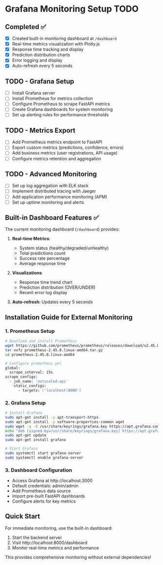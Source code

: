 # Grafana Monitoring Setup TODO

## Completed ✅
- [x] Created built-in monitoring dashboard at `/dashboard`
- [x] Real-time metrics visualization with Plotly.js
- [x] Response time tracking and display
- [x] Prediction distribution charts
- [x] Error logging and display
- [x] Auto-refresh every 5 seconds

## TODO - Grafana Setup
- [ ] Install Grafana server
- [ ] Install Prometheus for metrics collection
- [ ] Configure Prometheus to scrape FastAPI metrics
- [ ] Create Grafana dashboards for system monitoring
- [ ] Set up alerting rules for performance thresholds

## TODO - Metrics Export
- [ ] Add Prometheus metrics endpoint to FastAPI
- [ ] Export custom metrics (predictions, confidence, errors)
- [ ] Add business metrics (user registrations, API usage)
- [ ] Configure metrics retention and aggregation

## TODO - Advanced Monitoring
- [ ] Set up log aggregation with ELK stack
- [ ] Implement distributed tracing with Jaeger
- [ ] Add application performance monitoring (APM)
- [ ] Set up uptime monitoring and alerts

## Built-in Dashboard Features ✅

The current monitoring dashboard (`/dashboard`) provides:

1. **Real-time Metrics**:
   - System status (healthy/degraded/unhealthy)
   - Total predictions count
   - Success rate percentage
   - Average response time

2. **Visualizations**:
   - Response time trend chart
   - Prediction distribution (OVER/UNDER)
   - Recent error log display

3. **Auto-refresh**: Updates every 5 seconds

## Installation Guide for External Monitoring

### 1. Prometheus Setup
```bash
# Download and install Prometheus
wget https://github.com/prometheus/prometheus/releases/download/v2.45.0/prometheus-2.45.0.linux-amd64.tar.gz
tar xvfz prometheus-2.45.0.linux-amd64.tar.gz
cd prometheus-2.45.0.linux-amd64

# Configure prometheus.yml
global:
  scrape_interval: 15s
scrape_configs:
  - job_name: 'outscaled-api'
    static_configs:
      - targets: ['localhost:8000']
```

### 2. Grafana Setup
```bash
# Install Grafana
sudo apt-get install -y apt-transport-https
sudo apt-get install -y software-properties-common wget
sudo wget -q -O /usr/share/keyrings/grafana.key https://apt.grafana.com/gpg.key
echo "deb [signed-by=/usr/share/keyrings/grafana.key] https://apt.grafana.com stable main" | sudo tee -a /etc/apt/sources.list.d/grafana.list
sudo apt-get update
sudo apt-get install grafana

# Start Grafana
sudo systemctl start grafana-server
sudo systemctl enable grafana-server
```

### 3. Dashboard Configuration
- Access Grafana at http://localhost:3000
- Default credentials: admin/admin
- Add Prometheus data source
- Import pre-built FastAPI dashboards
- Configure alerts for key metrics

## Quick Start

For immediate monitoring, use the built-in dashboard:
1. Start the backend server
2. Visit http://localhost:8000/dashboard
3. Monitor real-time metrics and performance

This provides comprehensive monitoring without external dependencies!